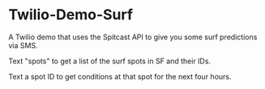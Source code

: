 Twilio-Demo-Surf
================

A Twilio demo that uses the Spitcast API to give you some surf predictions via SMS.

Text "spots" to get a list of the surf spots in SF and their IDs.

Text a spot ID to get conditions at that spot for the next four hours.